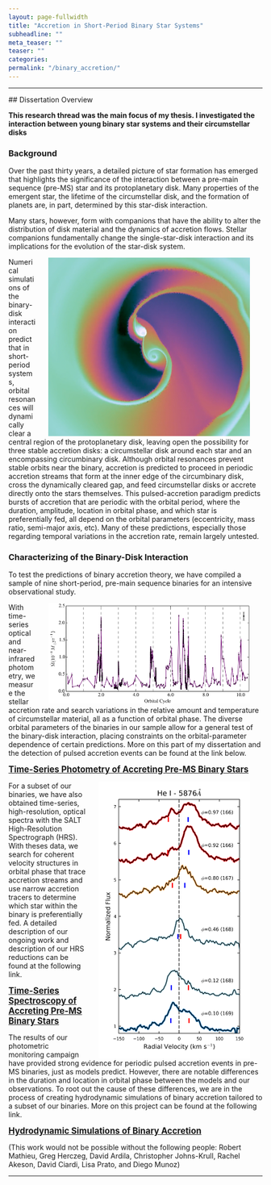 ```yaml
---
layout: page-fullwidth
title: "Accretion in Short-Period Binary Star Systems"
subheadline: ""
meta_teaser: ""
teaser: ""
categories:
permalink: "/binary_accretion/"
---
```

<hr>
## Dissertation Overview

<b>This research thread was the main focus of my thesis. I investigated the interaction between young binary star systems and their circumstellar disks </b>

### Background

Over the past thirty years, a detailed picture of star formation has emerged that highlights the significance of the interaction between a pre-main sequence (pre-MS) star and its protoplanetary disk. Many properties of the emergent star, the lifetime of the circumstellar disk, and the formation of planets are, in part, determined by this star-disk interaction. 

Many stars, however, form with companions that have the ability to alter the distribution of disk material and the dynamics of accretion flows. Stellar companions fundamentally change the single-star-disk interaction and its implications for the evolution of the star-disk system. 

<a href='http://adsabs.harvard.edu/abs/2016ApJ...827...43M' target='blank'>
  <img src="/local_files/mid_zoom_snap.png" width="400" ALIGN="right" HSPACE="25">
</a>
Numerical simulations of the binary-disk interaction predict that in short-period systems, orbital resonances will dynamically clear a central region of the protoplanetary disk, leaving open the possibility for three stable accretion disks: a circumstellar disk around each star and an encompassing circumbinary disk. Although orbital resonances prevent stable orbits near the binary, accretion is predicted to proceed in periodic accretion streams that form at the inner edge of the circumbinary disk, cross the dynamically cleared gap, and feed circumstellar disks or accrete directly onto the stars themselves. This pulsed-accretion paradigm predicts bursts of accretion that are periodic with the orbital period, where the duration, amplitude, location in orbital phase, and which star is preferentially fed, all depend on the orbital parameters (eccentricity, mass ratio, semi-major axis, etc). Many of these predictions, especially those regarding temporal variations in the accretion rate, remain largely untested.

### Characterizing of the Binary-Disk Interaction

To test the predictions of binary accretion theory, we have compiled a sample of nine short-period, pre-main sequence binaries for an intensive observational study.

<a href='http://adsabs.harvard.edu/abs/2016ApJ...827...43M' target='blank'>
  <img src="/local_files/DQ_Mdot.png" width="400" ALIGN="right" HSPACE="25">
</a>
With time-series optical and near-infrared photometry, we measure the stellar accretion rate and search variations in the relative amount and temperature of circumstellar material, all as a function of orbital phase. The diverse orbital parameters of the binaries in our sample allow for a general test of the binary-disk interaction, placing constraints on the orbital-parameter dependence of certain predictions. More on this part of my dissertation and the detection of pulsed accretion events can be found at the link below. 

<big><b> <a href='https://tofflemire.github.io/photometry/'> Time-Series Photometry of Accreting Pre-MS Binary Stars </a> </b></big>

<a href='https://ui.adsabs.harvard.edu/abs/2019AJ....158..245T/abstract' target='blank'>
  <img src="/local_files/TWA_HeI_cut.png" width="300" ALIGN="right" HSPACE="25">
</a>

For a subset of our binaries, we have also obtained time-series, high-resolution, optical spectra with the SALT High-Resolution Spectrograph (HRS). With theses data, we search for coherent velocity structures in orbital phase that trace accretion streams and use narrow accretion tracers to determine which star within the binary is preferentially fed. A detailed description of our ongoing work and description of our HRS reductions can be found at the following link.

<big><b> <a href='https://tofflemire.github.io/spectroscopy/'> Time-Series Spectroscopy of Accreting Pre-MS Binary Stars </a></b></big>

The results of our photometric monitoring campaign have provided strong evidence for periodic pulsed accretion events in pre-MS binaries, just as models predict. However, there are notable differences in the duration and location in orbital phase between the models and our observations. To root out the cause of these differences, we are in the process of creating hydrodynamic simulations of binary accretion tailored to a subset of our binaries. More on this project can be found at the following link.

<big><b> <a href='https://tofflemire.github.io/sims/'> Hydrodynamic Simulations of Binary Accretion </a></b></big>

(This work would not be possible without the following people: Robert Mathieu, Greg Herczeg, David Ardila, Christopher Johns-Krull, Rachel Akeson, David Ciardi, Lisa Prato, and Diego Munoz)

<hr>